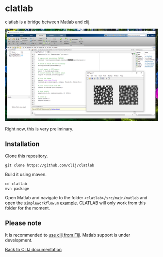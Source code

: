 # clatlab
 
clatlab is a bridge between [Matlab](https://de.mathworks.com/products/matlab.html) and [clij](https://clij.github.io/).

![Image](images/clablab-screenshot.png)

Right now, this is very preliminary.

## Installation
Clone this repository.

```
git clone https://github.com/clij/clatlab
```

Build it using maven.

```
cd clatlab
mvn package
```

Open Matlab and navigate to the folder `<clatlab>/src/main/matlab` and open the `simpleworkflow.m` [example](https://github.com/clij/clatlab/blob/master/src/main/matlab/simplePipeline.m). 
CLATLAB will only work from this folder for the moment.

## Please note
It is recommended to [use clij from Fiji](https://clij.github.io/clij-docs/installationInFiji). 
Matlab support is under development.

[Back to CLIJ documentation](https://clij.github.io/)
